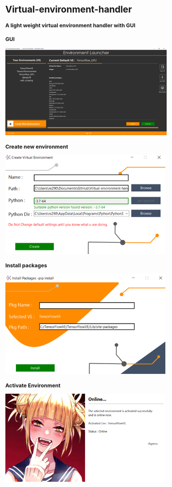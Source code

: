 # Virtual-environment-handler
### A light weight virtual environment handler with GUI

### GUI

<div align="left">
<img src='https://raw.githubusercontent.com/foo290/Virtual-environment-handler/master/readmeimages/image%20(1).png' width='600px'>
</div>

### Create new environment

<div align="left">
<img src='https://raw.githubusercontent.com/foo290/Virtual-environment-handler/master/readmeimages/image%20(4).png' width='500px'>
</div>

### Install packages

<div align="left">
<img src='https://raw.githubusercontent.com/foo290/Virtual-environment-handler/master/readmeimages/image%20(3).png' width='500px'>
</div>

### Activate Environment

<div align="left">
<img src='https://raw.githubusercontent.com/foo290/Virtual-environment-handler/master/readmeimages/image%20(2).png' width='500px'>
</div>
